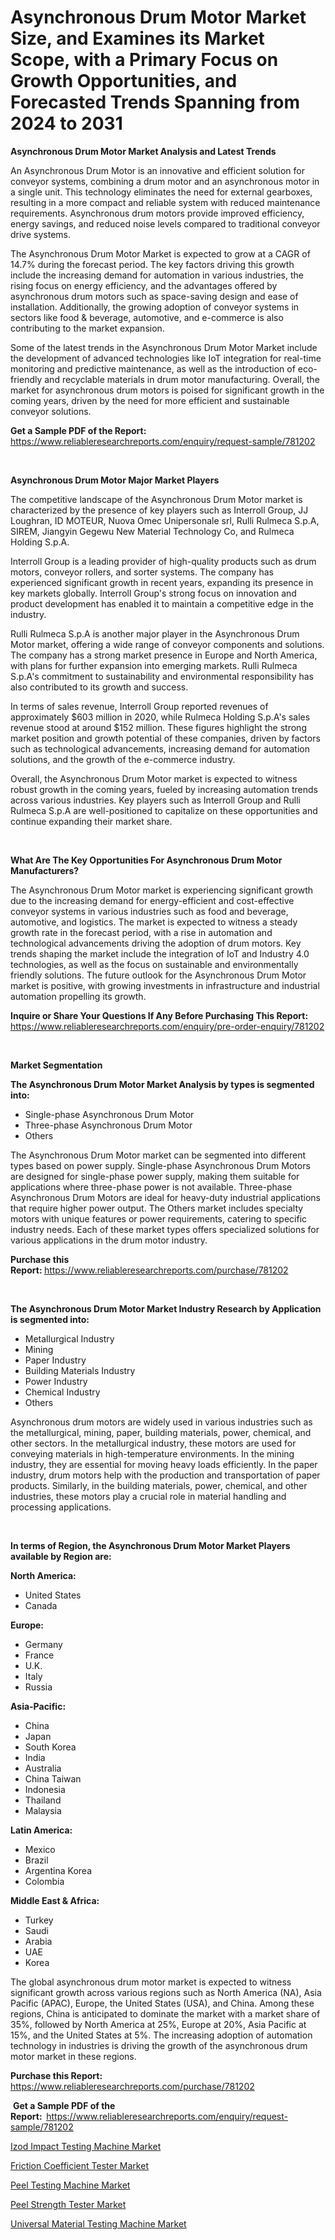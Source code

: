 <p><h1>Asynchronous Drum Motor Market Size, and Examines its Market Scope, with a Primary Focus on Growth Opportunities, and Forecasted Trends Spanning from 2024 to 2031</h1></p><p><strong>Asynchronous Drum Motor Market Analysis and Latest Trends</strong></p>
<p><p>An Asynchronous Drum Motor is an innovative and efficient solution for conveyor systems, combining a drum motor and an asynchronous motor in a single unit. This technology eliminates the need for external gearboxes, resulting in a more compact and reliable system with reduced maintenance requirements. Asynchronous drum motors provide improved efficiency, energy savings, and reduced noise levels compared to traditional conveyor drive systems.</p><p>The Asynchronous Drum Motor Market is expected to grow at a CAGR of 14.7% during the forecast period. The key factors driving this growth include the increasing demand for automation in various industries, the rising focus on energy efficiency, and the advantages offered by asynchronous drum motors such as space-saving design and ease of installation. Additionally, the growing adoption of conveyor systems in sectors like food & beverage, automotive, and e-commerce is also contributing to the market expansion.</p><p>Some of the latest trends in the Asynchronous Drum Motor Market include the development of advanced technologies like IoT integration for real-time monitoring and predictive maintenance, as well as the introduction of eco-friendly and recyclable materials in drum motor manufacturing. Overall, the market for asynchronous drum motors is poised for significant growth in the coming years, driven by the need for more efficient and sustainable conveyor solutions.</p></p>
<p><strong>Get a Sample PDF of the Report:&nbsp;</strong> <a href="https://www.reliableresearchreports.com/enquiry/request-sample/781202">https://www.reliableresearchreports.com/enquiry/request-sample/781202</a></p>
<p>&nbsp;</p>
<p><strong>Asynchronous Drum Motor Major Market Players</strong></p>
<p><p>The competitive landscape of the Asynchronous Drum Motor market is characterized by the presence of key players such as Interroll Group, JJ Loughran, ID MOTEUR, Nuova Omec Unipersonale srl, Rulli Rulmeca S.p.A, SIREM, Jiangyin Gegewu New Material Technology Co, and Rulmeca Holding S.p.A. </p><p>Interroll Group is a leading provider of high-quality products such as drum motors, conveyor rollers, and sorter systems. The company has experienced significant growth in recent years, expanding its presence in key markets globally. Interroll Group's strong focus on innovation and product development has enabled it to maintain a competitive edge in the industry.</p><p>Rulli Rulmeca S.p.A is another major player in the Asynchronous Drum Motor market, offering a wide range of conveyor components and solutions. The company has a strong market presence in Europe and North America, with plans for further expansion into emerging markets. Rulli Rulmeca S.p.A's commitment to sustainability and environmental responsibility has also contributed to its growth and success.</p><p>In terms of sales revenue, Interroll Group reported revenues of approximately $603 million in 2020, while Rulmeca Holding S.p.A's sales revenue stood at around $152 million. These figures highlight the strong market position and growth potential of these companies, driven by factors such as technological advancements, increasing demand for automation solutions, and the growth of the e-commerce industry.</p><p>Overall, the Asynchronous Drum Motor market is expected to witness robust growth in the coming years, fueled by increasing automation trends across various industries. Key players such as Interroll Group and Rulli Rulmeca S.p.A are well-positioned to capitalize on these opportunities and continue expanding their market share.</p></p>
<p>&nbsp;</p>
<p><strong>What Are The Key Opportunities For Asynchronous Drum Motor Manufacturers?</strong></p>
<p><p>The Asynchronous Drum Motor market is experiencing significant growth due to the increasing demand for energy-efficient and cost-effective conveyor systems in various industries such as food and beverage, automotive, and logistics. The market is expected to witness a steady growth rate in the forecast period, with a rise in automation and technological advancements driving the adoption of drum motors. Key trends shaping the market include the integration of IoT and Industry 4.0 technologies, as well as the focus on sustainable and environmentally friendly solutions. The future outlook for the Asynchronous Drum Motor market is positive, with growing investments in infrastructure and industrial automation propelling its growth.</p></p>
<p><strong>Inquire or Share Your Questions If Any Before Purchasing This Report:</strong> <a href="https://www.reliableresearchreports.com/enquiry/pre-order-enquiry/781202">https://www.reliableresearchreports.com/enquiry/pre-order-enquiry/781202</a></p>
<p>&nbsp;</p>
<p><strong>Market Segmentation</strong></p>
<p><strong>The Asynchronous Drum Motor Market Analysis by types is segmented into:</strong></p>
<p><ul><li>Single-phase Asynchronous Drum Motor</li><li>Three-phase Asynchronous Drum Motor</li><li>Others</li></ul></p>
<p><p>The Asynchronous Drum Motor market can be segmented into different types based on power supply. Single-phase Asynchronous Drum Motors are designed for single-phase power supply, making them suitable for applications where three-phase power is not available. Three-phase Asynchronous Drum Motors are ideal for heavy-duty industrial applications that require higher power output. The Others market includes specialty motors with unique features or power requirements, catering to specific industry needs. Each of these market types offers specialized solutions for various applications in the drum motor industry.</p></p>
<p><strong>Purchase this Report:&nbsp;</strong><a href="https://www.reliableresearchreports.com/purchase/781202">https://www.reliableresearchreports.com/purchase/781202</a></p>
<p>&nbsp;</p>
<p><strong>The Asynchronous Drum Motor Market Industry Research by Application is segmented into:</strong></p>
<p><ul><li>Metallurgical Industry</li><li>Mining</li><li>Paper Industry</li><li>Building Materials Industry</li><li>Power Industry</li><li>Chemical Industry</li><li>Others</li></ul></p>
<p><p>Asynchronous drum motors are widely used in various industries such as the metallurgical, mining, paper, building materials, power, chemical, and other sectors. In the metallurgical industry, these motors are used for conveying materials in high-temperature environments. In the mining industry, they are essential for moving heavy loads efficiently. In the paper industry, drum motors help with the production and transportation of paper products. Similarly, in the building materials, power, chemical, and other industries, these motors play a crucial role in material handling and processing applications.</p></p>
<p>&nbsp;</p>
<p><strong>In terms of Region, the Asynchronous Drum Motor Market Players available by Region are:</strong></p>
<p>
    <p> <strong> North America: </strong>
        <ul>
            <li>United States</li>
            <li>Canada</li>
        </ul>
        </p> 
    <p> <strong> Europe: </strong>
        <ul>
            <li>Germany</li>
            <li>France</li>
            <li>U.K.</li>
            <li>Italy</li>
            <li>Russia</li>
        </ul>
        </p> 
    <p> <strong> Asia-Pacific: </strong>
        <ul>
            <li>China</li>
            <li>Japan</li>
            <li>South Korea</li>
            <li>India</li>
            <li>Australia</li>
            <li>China Taiwan</li>
            <li>Indonesia</li>
            <li>Thailand</li>
            <li>Malaysia</li>
        </ul>
        </p> 
    <p> <strong> Latin America: </strong>
        <ul>
            <li>Mexico</li>
            <li>Brazil</li>
            <li>Argentina Korea</li>
            <li>Colombia</li>
        </ul>
        </p> 
    <p> <strong> Middle East & Africa: </strong>
        <ul>
            <li>Turkey</li>
            <li>Saudi</li>
            <li>Arabia</li>
            <li>UAE</li>
            <li>Korea</li>
        </ul>
    </p>
    </p>
<p><p>The global asynchronous drum motor market is expected to witness significant growth across various regions such as North America (NA), Asia Pacific (APAC), Europe, the United States (USA), and China. Among these regions, China is anticipated to dominate the market with a market share of 35%, followed by North America at 25%, Europe at 20%, Asia Pacific at 15%, and the United States at 5%. The increasing adoption of automation technology in industries is driving the growth of the asynchronous drum motor market in these regions.</p></p>
<p><strong>Purchase this Report: </strong><a href="https://www.reliableresearchreports.com/purchase/781202">https://www.reliableresearchreports.com/purchase/781202</a></p>
<p>&nbsp;<strong>Get a Sample PDF of the Report:&nbsp;&nbsp;</strong><a href="https://www.reliableresearchreports.com/enquiry/request-sample/781202">https://www.reliableresearchreports.com/enquiry/request-sample/781202</a></p>
<p><strong></strong></p>
<p><p><a href="https://medium.com/@andreametcalfe66/izod-impact-testing-machine-market-insights-into-market-cagr-market-trends-and-growth-strategies-b03dec0adf13">Izod Impact Testing Machine Market</a></p><p><a href="https://medium.com/@andreametcalfe66/friction-coefficient-tester-market-size-and-market-trends-complete-industry-overview-2024-to-2031-43d279b1bf21">Friction Coefficient Tester Market</a></p><p><a href="https://medium.com/@andreametcalfe66/analyzing-peel-testing-machine-market-global-industry-perspective-and-forecast-2024-to-2031-c03453754aa4">Peel Testing Machine Market</a></p><p><a href="https://medium.com/@andreametcalfe66/peel-strength-tester-market-size-and-market-trends-complete-industry-overview-2024-to-2031-25ae9085c5ec">Peel Strength Tester Market</a></p><p><a href="https://medium.com/@andreametcalfe66/universal-material-testing-machine-market-share-evolution-and-market-growth-trends-2024-2031-811a933192b9">Universal Material Testing Machine Market</a></p></p>